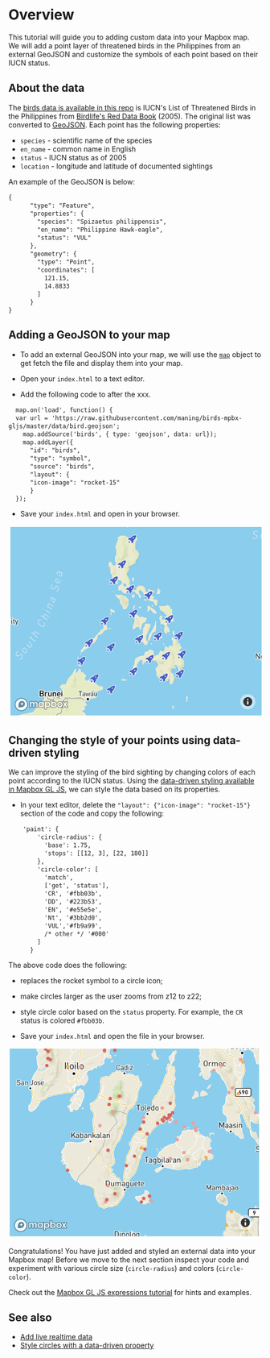 # Overview
This tutorial will guide you to adding custom data into your Mapbox map.
We will add a point layer of threatened birds in the Philippines from 
an external GeoJSON and customize the symbols of each point based on their IUCN status.

## About the data

The [birds data is available in this repo](data/birds.geojson) is IUCN's List of Threatened Birds 
in the Philippines from [Birdlife's Red Data Book](https://web.archive.org/web/20060202013628/http://www.rdb.or.id/) (2005).
The original list was converted to [GeoJSON](https://geojson.org/).  Each point has the following properties:

* `species` - scientific name of the species
* `en_name` - common name in English
* `status` - IUCN status as of 2005
* `location` - longitude and latitude of documented sightings

An example of the GeoJSON is below:

```
{
      "type": "Feature",
      "properties": {
        "species": "Spizaetus philippensis",
        "en_name": "Philippine Hawk-eagle",
        "status": "VUL"
      },
      "geometry": {
        "type": "Point",
        "coordinates": [
          121.15,
          14.8833
        ]
      }
}

```

##  Adding a GeoJSON to your map

* To add an external GeoJSON into your map, we will use the [`map`](https://docs.mapbox.com/mapbox-gl-js/api/#map.event:load) 
object to get fetch the file and display them into your map.

* Open your `index.html` to a text editor.
* Add the following code to after the xxx.

```
  map.on('load', function() {
  var url = 'https://raw.githubusercontent.com/maning/birds-mpbx-gljs/master/data/bird.geojson';
    map.addSource('birds', { type: 'geojson', data: url});
    map.addLayer({
      "id": "birds",
      "type": "symbol",
      "source": "birds",
      "layout": {
      "icon-image": "rocket-15"
      }
  });
```

* Save your `index.html` and open in your browser.

![](img/load_geojson.png)

## Changing the style of your points using data-driven styling

We can improve the styling of the bird sighting by changing colors of each point according to the IUCN status.
Using the [data-driven styling available in Mapbox GL JS](https://docs.mapbox.com/help/glossary/data-driven-styling/), 
we can style the data based on its properties.

* In your text editor, delete the `"layout": {"icon-image": "rocket-15"}` section of the code and copy the following:

```
    'paint': {
        'circle-radius': {
          'base': 1.75,
          'stops': [[12, 3], [22, 180]]
        },
        'circle-color': [
          'match',
          ['get', 'status'],
          'CR', '#fbb03b',
          'DD', '#223b53',
          'EN', '#e55e5e',
          'Nt', '#3bb2d0',
          'VUL','#fb9a99',
          /* other */ '#000'
        ]
      }
```

The above code does the following:

* replaces the rocket symbol to a circle icon;
* make circles larger as the user zooms from z12 to z22;
* style circle color based on the `status` property. For example, the `CR` status is colored `#fbb03b`.


* Save your `index.html` and open the file in your browser.

![](img/circle_style.png)

Congratulations!  You have just added and styled an external data into your Mapbox map!
Before we move to the next section inspect your code and experiment with various circle size (`circle-radius`) and colors (`circle-color`).

Check out the [Mapbox GL JS expressions tutorial](https://docs.mapbox.com/help/tutorials/mapbox-gl-js-expressions/) for hints and examples.

## See also

* [Add live realtime data](https://docs.mapbox.com/mapbox-gl-js/example/live-geojson/)
* [Style circles with a data-driven property](https://docs.mapbox.com/mapbox-gl-js/example/data-driven-circle-colors/)
